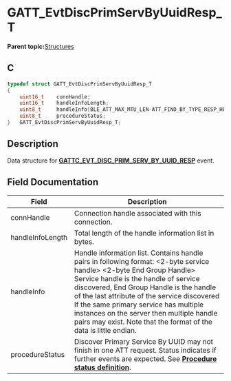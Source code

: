 # GATT\_EvtDiscPrimServByUuidResp\_T

**Parent topic:**[Structures](GUID-3BBA6E22-85EE-4B8F-BC37-840881963D97.md)

## C

```c
typedef struct GATT_EvtDiscPrimServByUuidResp_T
{
    uint16_t    connHandle;
    uint16_t    handleInfoLength;
    uint8_t     handleInfo[BLE_ATT_MAX_MTU_LEN-ATT_FIND_BY_TYPE_RESP_HEADER_SIZE];
    uint8_t     procedureStatus;
}   GATT_EvtDiscPrimServByUuidResp_T;
```

## Description

Data structure for **[GATTC\_EVT\_DISC\_PRIM\_SERV\_BY\_UUID\_RESP](GUID-20EFFBD2-7D3F-40CA-B85C-8FD3202D9933.md)** event.

## Field Documentation

|Field|Description|
|-----|-----------|
|connHandle|Connection handle associated with this connection.|
|handleInfoLength|Total length of the handle information list in bytes.|
|handleInfo|Handle information list. Contains handle pairs in following format: <2-byte service handle\> <2-byte End Group Handle\> Service handle is the handle of service discovered, End Group Handle is the handle of the last attribute of the service discovered If the same primary service has multiple instances on the server then multiple handle pairs may exist. Note that the format of the data is little endian.|
|procedureStatus|Discover Primary Service By UUID may not finish in one ATT request. Status indicates if further events are expected. See **[Procedure status definition](GUID-6596ABFB-83DF-4A71-9F32-47D23E1659EF.md)**.|

